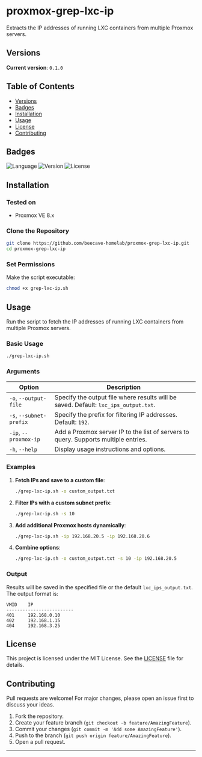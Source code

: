 # proxmox-grep-lxc-ip

Extracts the IP addresses of running LXC containers from multiple Proxmox servers.

## Versions

**Current version**: `0.1.0`

## Table of Contents

- [Versions](#versions)
- [Badges](#badges)
- [Installation](#installation)
- [Usage](#usage)
- [License](#license)
- [Contributing](#contributing)

## Badges

![Language](https://img.shields.io/badge/language-bash-red)
![Version](https://img.shields.io/badge/version-0.1.0-blue)
![License](https://img.shields.io/badge/license-MIT-green)

## Installation

### Tested on

- Proxmox VE 8.x

### Clone the Repository

```bash
git clone https://github.com/beecave-homelab/proxmox-grep-lxc-ip.git
cd proxmox-grep-lxc-ip
```

### Set Permissions

Make the script executable:

```bash
chmod +x grep-lxc-ip.sh
```

## Usage

Run the script to fetch the IP addresses of running LXC containers from multiple Proxmox servers.

### Basic Usage

```bash
./grep-lxc-ip.sh
```

### Arguments

| Option                 | Description                                                                                     |
|------------------------|-------------------------------------------------------------------------------------------------|
| `-o`, `--output-file`  | Specify the output file where results will be saved. Default: `lxc_ips_output.txt`.             |
| `-s`, `--subnet-prefix`| Specify the prefix for filtering IP addresses. Default: `192`.                                 |
| `-ip`, `--proxmox-ip`  | Add a Proxmox server IP to the list of servers to query. Supports multiple entries.             |
| `-h`, `--help`         | Display usage instructions and options.                                                        |

### Examples

1. **Fetch IPs and save to a custom file**:

   ```bash
   ./grep-lxc-ip.sh -o custom_output.txt
   ```

2. **Filter IPs with a custom subnet prefix**:

   ```bash
   ./grep-lxc-ip.sh -s 10
   ```

3. **Add additional Proxmox hosts dynamically**:

   ```bash
   ./grep-lxc-ip.sh -ip 192.168.20.5 -ip 192.168.20.6
   ```

4. **Combine options**:

   ```bash
   ./grep-lxc-ip.sh -o custom_output.txt -s 10 -ip 192.168.20.5
   ```

### Output

Results will be saved in the specified file or the default `lxc_ips_output.txt`. The output format is:

```plaintext
VMID    IP             
-------------------------
401     192.168.0.10   
402     192.168.1.15   
404     192.168.3.25   
```

## License

This project is licensed under the MIT License. See the [LICENSE](LICENSE) file for details.

## Contributing

Pull requests are welcome! For major changes, please open an issue first to discuss your ideas.

1. Fork the repository.
2. Create your feature branch (`git checkout -b feature/AmazingFeature`).
3. Commit your changes (`git commit -m 'Add some AmazingFeature'`).
4. Push to the branch (`git push origin feature/AmazingFeature`).
5. Open a pull request.

---
